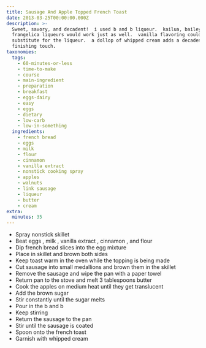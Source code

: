 ```yaml
---
title: Sausage And Apple Topped French Toast
date: 2013-03-25T00:00:00.000Z
description: >-
  Sweet, savory, and decadent!  i used b and b liqueur.  kailua, bailey's, or
  frangelica liqueurs would work just as well.  vanilla flavoring could
  substitute for the liqueur.  a dollop of whipped cream adds a decadent
  finishing touch.
taxonomies:
  tags:
    - 60-minutes-or-less
    - time-to-make
    - course
    - main-ingredient
    - preparation
    - breakfast
    - eggs-dairy
    - easy
    - eggs
    - dietary
    - low-carb
    - low-in-something
  ingredients:
    - french bread
    - eggs
    - milk
    - flour
    - cinnamon
    - vanilla extract
    - nonstick cooking spray
    - apples
    - walnuts
    - link sausage
    - liqueur
    - butter
    - cream
extra:
  minutes: 35
---
```

 - Spray nonstick skillet
 - Beat eggs , milk , vanilla extract , cinnamon , and flour
 - Dip french bread slices into the egg mixture
 - Place in skillet and brown both sides
 - Keep toast warm in the oven while the topping is being made
 - Cut sausage into small medallions and brown them in the skillet
 - Remove the sausage and wipe the pan with a paper towel
 - Return pan to the stove and melt 3 tablespoons butter
 - Cook the apples on medium heat until they get translucent
 - Add the brown sugar
 - Stir constantly until the sugar melts
 - Pour in the b and b
 - Keep stirring
 - Return the sausage to the pan
 - Stir until the sausage is coated
 - Spoon onto the french toast
 - Garnish with whipped cream
